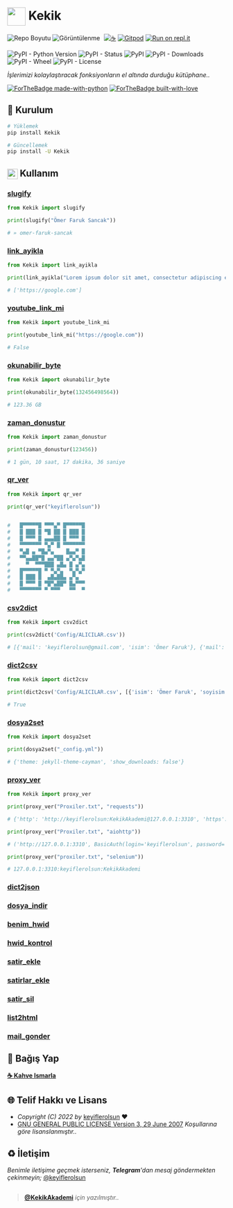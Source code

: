 # <img src="https://www.akashtrehan.com/assets/images/emoji/terminal.png" height="42" align="center"> Kekik

![Repo Boyutu](https://img.shields.io/github/repo-size/keyiflerolsun/SpotifyTakipci)
![Görüntülenme](https://hits.seeyoufarm.com/api/count/incr/badge.svg?url=https://github.com/keyiflerolsun/SpotifyTakipci&title=Görüntülenme)
<a href="https://KekikAkademi.org/Kahve" target="_blank"><img src="https://img.shields.io/badge/☕️-Kahve Ismarla-ffdd00" title="☕️" style="padding-left:5px;"></a>
[![Gitpod](https://img.shields.io/badge/Gitpod-Çalıştır-blue?logo=gitpod)](https://gitpod.io/#https://github.com/keyiflerolsun/SpotifyTakipci)
[![Run on repl.it](https://img.shields.io/badge/Replit-Çalıştır-green?logo=replit)](https://repl.it/github/keyiflerolsun/SpotifyTakipci)

![PyPI - Python Version](https://img.shields.io/pypi/pyversions/Kekik)
![PyPI - Status](https://img.shields.io/pypi/status/Kekik)
![PyPI](https://img.shields.io/pypi/v/Kekik)
![PyPI - Downloads](https://img.shields.io/pypi/dm/Kekik)
![PyPI - Wheel](https://img.shields.io/pypi/wheel/Kekik)
![PyPI - License](https://img.shields.io/pypi/l/Kekik)

*İşlerimizi kolaylaştıracak fonksiyonların el altında durduğu kütüphane..*

[![ForTheBadge made-with-python](http://ForTheBadge.com/images/badges/made-with-python.svg)](https://www.python.org/)
[![ForTheBadge built-with-love](http://ForTheBadge.com/images/badges/built-with-love.svg)](https://GitHub.com/keyiflerolsun/)

## 🚀 Kurulum

```bash
# Yüklemek
pip install Kekik

# Güncellemek
pip install -U Kekik
```

## <img src="https://i.imgur.com/ETZ1ABF.png" height="24" align="center"> Kullanım

### **[slugify](https://github.com/keyiflerolsun/Kekik/blob/main/Kekik/slugify.py)**
```python
from Kekik import slugify

print(slugify("Ömer Faruk Sancak"))

# » omer-faruk-sancak
```

### **[link_ayikla](https://github.com/keyiflerolsun/Kekik/blob/main/Kekik/link_islemleri.py)**
```python
from Kekik import link_ayikla

print(link_ayikla("Lorem ipsum dolor sit amet, consectetur adipiscing elit. Praesent ornare nec turpis at mollis. Aenean iaculis metus libero, a rhoncus justo suscipit quis. Suspendisse sodales ante eros. Curabitur sagittis massa lacus, vel placerat turpis aliquet ac. Nulla porta cursus consequat. Etiam tristique vestibulum maximus. Vestibulum scelerisque vehicula ex, non feugiat eros placerat a. Cras eleifend cursus felis. Nullam pulvinar dictum purus, eu lobortis sapien posuere accumsan. Integer suscipit nisi diam, nec gravida eros malesuada a. Sed vestibulum sollicitudin ex ut volutpat. Phasellus non magna sed neque blandit vestibulum vitae nec ante. https://google.com Proin fringilla ligula nec metus sagittis venenatis."))

# ['https://google.com']
```

### **[youtube_link_mi](https://github.com/keyiflerolsun/Kekik/blob/main/Kekik/link_islemleri.py)**
```python
from Kekik import youtube_link_mi

print(youtube_link_mi("https://google.com"))

# False
```

### **[okunabilir_byte](https://github.com/keyiflerolsun/Kekik/blob/main/Kekik/okunabilir_byte.py)**
```python
from Kekik import okunabilir_byte

print(okunabilir_byte(132456498564))

# 123.36 GB
```

### **[zaman_donustur](https://github.com/keyiflerolsun/Kekik/blob/main/Kekik/zaman_donustur.py)**
```python
from Kekik import zaman_donustur

print(zaman_donustur(123456))

# 1 gün, 10 saat, 17 dakika, 36 saniye
```

### **[qr_ver](https://github.com/keyiflerolsun/Kekik/blob/main/Kekik/qr_ver.py)**
```python
from Kekik import qr_ver

print(qr_ver("keyiflerolsun"))

                         
#   █▀▀▀▀▀█ ▀▀▀▄▀ █▀▀▀▀▀█  
#   █ ███ █ ▀█ ██ █ ███ █  
#   █ ▀▀▀ █ ▄▄▄██ █ ▀▀▀ █  
#   ▀▀▀▀▀▀▀ ▀▄▀ █ ▀▀▀▀▀▀▀  
#   ▀▄█ ▄ ▀█▄▀▄    █▄▄▀ █  
#   ▀▀▄▄██▀█ ▄▄▀██ ▄▀▄▀▄█  
#     ▀  ▀▀▀███ ▄█▄ █ ▄▀▄  
#   █▀▀▀▀▀█ ▀ ▀▄▀▄  ▀▄▀▄▀  
#   █ ███ █  ▄█▄██▄ ▄▀▄    
#   █ ▀▀▀ █ ▀█▀▄██▀ █▄▀▀▀  
#   ▀▀▀▀▀▀▀ ▀ ▀▀▀   ▀▀  ▀  
```

### **[csv2dict](https://github.com/keyiflerolsun/Kekik/blob/main/Kekik/csv2dict.py)**
```python
from Kekik import csv2dict

print(csv2dict('Config/ALICILAR.csv'))

# [{'mail': 'keyiflerolsun@gmail.com', 'isim': 'Ömer Faruk'}, {'mail': 'bakalim@gmail.com', 'isim': ''}]
```

### **[dict2csv](https://github.com/keyiflerolsun/Kekik/blob/main/Kekik/dict2csv.py)**
```python
from Kekik import dict2csv

print(dict2csv('Config/ALICILAR.csv', [{'isim': 'Ömer Faruk', 'soyisim': 'Sancak'}, {'isim': 'Kekik', 'soyisim': 'Akademi'}]))

# True
```

### **[dosya2set](https://github.com/keyiflerolsun/Kekik/blob/main/Kekik/dosya2set.py)**
```python
from Kekik import dosya2set

print(dosya2set("_config.yml"))

# {'theme: jekyll-theme-cayman', 'show_downloads: false'}
```

### **[proxy_ver](https://github.com/keyiflerolsun/Kekik/blob/main/Kekik/proxy_ver.py)**
```python
from Kekik import proxy_ver

print(proxy_ver("Proxiler.txt", "requests"))

# {'http': 'http://keyiflerolsun:KekikAkademi@127.0.0.1:3310', 'https': 'http://keyiflerolsun:KekikAkademi@127.0.0.1:3310'}

print(proxy_ver("Proxiler.txt", "aiohttp"))

# ('http://127.0.0.1:3310', BasicAuth(login='keyiflerolsun', password='KekikAkademi', encoding='utf-8'))

print(proxy_ver("proxiler.txt", "selenium"))

# 127.0.0.1:3310:keyiflerolsun:KekikAkademi
```

### **[dict2json](https://github.com/keyiflerolsun/Kekik/blob/main/Kekik/dict2json.py)**
### **[dosya_indir](https://github.com/keyiflerolsun/Kekik/blob/main/Kekik/dosya_indir.py)**
### **[benim_hwid](https://github.com/keyiflerolsun/Kekik/blob/main/Kekik/hwid_kontrol.py)**
### **[hwid_kontrol](https://github.com/keyiflerolsun/Kekik/blob/main/Kekik/hwid_kontrol.py)**
### **[satir_ekle](https://github.com/keyiflerolsun/Kekik/blob/main/Kekik/txt_fetis.py)**
### **[satirlar_ekle](https://github.com/keyiflerolsun/Kekik/blob/main/Kekik/txt_fetis.py)**
### **[satir_sil](https://github.com/keyiflerolsun/Kekik/blob/main/Kekik/txt_fetis.py)**
### **[list2html](https://github.com/keyiflerolsun/Kekik/blob/main/Kekik/list2html.py)**
### **[mail_gonder](https://github.com/keyiflerolsun/Kekik/blob/main/Kekik/mail_gonder.py)**

## 💸 Bağış Yap

**[☕️ Kahve Ismarla](https://KekikAkademi.org/Kahve)**

## 🌐 Telif Hakkı ve Lisans

* *Copyright (C) 2022 by* [keyiflerolsun](https://github.com/keyiflerolsun) ❤️️
* [GNU GENERAL PUBLIC LICENSE Version 3, 29 June 2007](https://github.com/keyiflerolsun/Kekik/blob/master/LICENSE) *Koşullarına göre lisanslanmıştır..*

## ♻️ İletişim

*Benimle iletişime geçmek isterseniz, **Telegram**'dan mesaj göndermekten çekinmeyin;* [@keyiflerolsun](https://t.me/KekikKahve)

##

> **[@KekikAkademi](https://t.me/KekikAkademi)** *için yazılmıştır..*